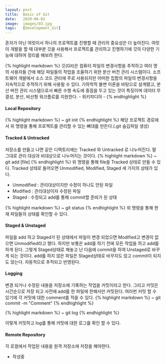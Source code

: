 ```yaml
---
layout: post
title:  Basic of Git
date:   2020-06-02
image:  images/03.jpg
tags:   [Development_Git]
---
```


혼자가 아닌 여럿이서 하나의 프로젝트를 진행할 때 관리의 중요성은 더 높아진다.
여럿이 개발을 할 때 대부분 깃을 사용해서 프로젝트를 관리하고 진행하기에 깃의 다양한 기능에 대하여 정리를 해보려 한다.

{% highlight markdown %}
깃(Git)은 컴퓨터 파일의 변경사항을 추적하고 여러 명의 사용자들 간에 해당 파일들의 작업을 조율하기 위한 분산 버전 관리 시스템이다. 소프트웨어 개발에서 소스 코드 관리에 주로 사용되지만 어떠한 집합의 파일의 변경사항을 지속적으로 추적하기 위해 사용될 수 있다. 기하학적 불변 이론을 바탕으로 설계됐고, 분산 버전 관리 시스템으로서 빠른 수행 속도에 중점을 두고 있는 것이 특징이며 데이터 무결성, 분산, 비선형 워크플로를 지원한다.
                            - 위키피디아 -
{% endhighlight %}

#### Local Repository
{% highlight markdown %}
~ git init
{% endhighlight %}
해당 프로젝트 경로에서 위 명령을 통해 프로젝트를 관리할 수 있는 뼈대를 만든다.(.git 숨김파일 생성)

#### Tracked & Untracked
저장소를 만들고 나면 같은 디렉토리에는 Tracked 와 Untracked 로 나누어진다.
말 그대로 관리 대상과 비대상으로 나누어지는 것이다.
{% highlight markdown %}
~ git add [file]
{% endhighlight %}
위 명령을 통해 file을 Tracked 상태로 만들 수 있다.
Tracked 상태로 들어오면 Unmodified, Modified, Staged 세 가지의 상태가 있다.
* Unmodified : 관리대상이지만 수정이 하나도 안된 파일
* Modified : 관리대상이자 수정된 파일
* Staged : 수정되고 add를 통해 commit할 준비가 된 상태

{% highlight markdown %}
~ git status
{% endhighlight %}
위 명령을 통해 현재 파일들의 상태를 확인할 수 있다.

#### Staged & Unstaged
파일을 add 하고 Staged가 된 상태에서 파일이 변경 되었으면 Modified고 변경이 없으면 Unmodified라고 했다.
하지만 보통은 add를 하기 전에 모든 작업을 하고 add를 하게 된다. 그렇게 Staged상태로 해놓고 난 다음에 commit을 하여
Unstaged로 바꾸게 되는 것이다. add를 하지 않은 파일은 Staged상태로 바꾸지도 않고 commit이 되지도 않는다. 자동적으로 추적되고 반영된다.

#### Logging
변경 되거나 수정된 내용을 저장소에 기록하는 작업을 커밋이라고 한다.
그리고 커밋은 시간순으로 저장 되고 사전에 add를 한 파일에 한해서만 커밋된다. 여러번 커밋 할 수 있기에 각 커밋에 대한 comment를 적을 수 있다.
{% highlight markdown %}
~ git commit -m "Comment"
{% endhighlight %}

{% highlight markdown %}
~ git log
{% endhighlight %}

이렇게 커밋하고 log를 통해 커밋에 대한 로그를 확인 할 수 있다.

#### Remote Repository
각 로컬에서 작업된 내용을 원격 저장소에 저장을 해야한다.

- 작성중